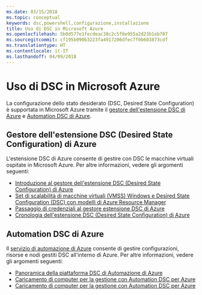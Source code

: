 ```yaml
---
ms.date: 03/15/2018
ms.topic: conceptual
keywords: dsc,powershell,configurazione,installazione
title: Uso di DSC in Microsoft Azure
ms.openlocfilehash: 5b0d577e1fecdeac38c2c5f8e955a2d23b1eb707
ms.sourcegitcommit: cf195b090b3223fa4917206dfec7f0b603873cdf
ms.translationtype: HT
ms.contentlocale: it-IT
ms.lasthandoff: 04/09/2018
---
```

# <a name="using-dsc-on-microsoft-azure"></a>Uso di DSC in Microsoft Azure

La configurazione dello stato desiderato (DSC, Desired State Configuration) è supportata in Microsoft Azure tramite il [gestore dell'estensione DSC di Azure](/azure/virtual-machines/virtual-machines-windows-extensions-dsc-overview) e [Automation DSC di Azure](/azure/automation/automation-dsc-overview).

## <a name="azure-desired-state-configuration-extension-handler"></a>Gestore dell'estensione DSC (Desired State Configuration) di Azure

L'estensione DSC di Azure consente di gestire con DSC le macchine virtuali ospitate in Microsoft Azure.
Per altre informazioni, vedere gli argomenti seguenti:

- [Introduzione al gestore dell'estensione DSC (Desired State Configuration) di Azure](/azure/virtual-machines/virtual-machines-windows-extensions-dsc-overview)
- [Set di scalabilità di macchine virtuali (VMSS) Windows e Desired State Configuration (DSC) con modelli di Azure Resource Manager](/azure/virtual-machines/virtual-machines-windows-extensions-dsc-template)
- [Passaggio di credenziali al gestore estensione DSC di Azure](/azure/virtual-machines/virtual-machines-windows-extensions-dsc-credentials)
- [Cronologia dell'estensione DSC (Desired State Configuration) di Azure](azureDscexthistory.md)

## <a name="azure-automation-dsc"></a>Automation DSC di Azure

Il [servizio di automazione di Azure](https://azure.microsoft.com/services/automation/) consente di gestire configurazioni, risorse e nodi gestiti DSC all'interno di Azure. Per altre informazioni, vedere gli argomenti seguenti:

- [Panoramica della piattaforma DSC di Automazione di Azure](/azure/automation/automation-dsc-overview)
- [Caricamento di computer per la gestione con Automation DSC per Azure](/azure/automation/automation-dsc-getting-started)
- [Caricamento di computer per la gestione con Automation DSC per Azure](/azure/automation/automation-dsc-onboarding)